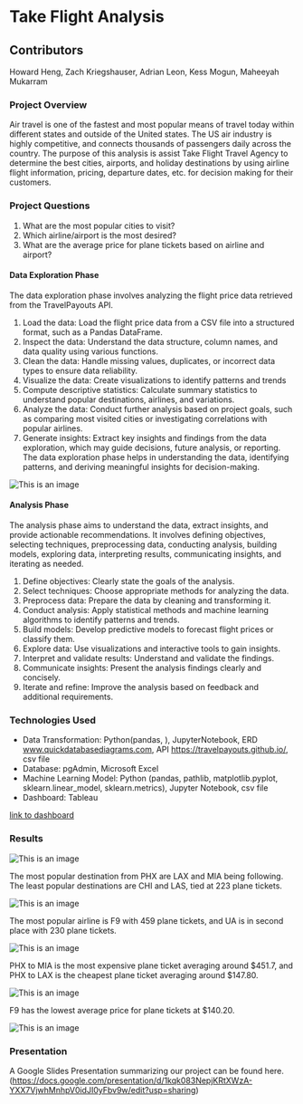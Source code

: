 # Take Flight Analysis
## Contributors
Howard Heng, Zach Kriegshauser, Adrian Leon, Kess Mogun, Maheeyah Mukarram

### Project Overview
Air travel is one of the fastest and most popular means of travel today within different states and outside of the United states. The US air industry is highly competitive, and connects thousands of passengers daily across the country. The purpose of this analysis is assist Take Flight Travel Agency to determine the best cities, airports, and holiday destinations by using airline flight information, pricing, departure dates, etc. for decision making for their customers.

 ### Project Questions
1. What are the most popular cities to visit?
2. Which airline/airport is the most desired?
3. What are the average price for plane tickets based on airline and airport?

#### Data Exploration Phase 
The data exploration phase involves analyzing the flight price data retrieved from the TravelPayouts API. 
1. Load the data: Load the flight price data from a CSV file into a structured format, such as a Pandas DataFrame.
2. Inspect the data: Understand the data structure, column names, and data quality using various functions.
3. Clean the data: Handle missing values, duplicates, or incorrect data types to ensure data reliability.
4. Visualize the data: Create visualizations to identify patterns and trends
5. Compute descriptive statistics: Calculate summary statistics to understand popular destinations, airlines, and variations.
6. Analyze the data: Conduct further analysis based on project goals, such as comparing most visited cities or investigating correlations with popular airlines.
7. Generate insights: Extract key insights and findings from the data exploration, which may guide decisions, future analysis, or reporting.
The data exploration phase helps in understanding the data, identifying patterns, and deriving meaningful insights for decision-making.


![This is an image](https://github.com/maheeyah/Group3/blob/main/QuickDBD-export%20(1).png)

#### Analysis Phase 
The analysis phase aims to understand the data, extract insights, and provide actionable recommendations. It involves defining objectives, selecting techniques, preprocessing data, conducting analysis, building models, exploring data, interpreting results, communicating insights, and iterating as needed.
1. Define objectives: Clearly state the goals of the analysis.
2. Select techniques: Choose appropriate methods for analyzing the data.
3. Preprocess data: Prepare the data by cleaning and transforming it.
4. Conduct analysis: Apply statistical methods and machine learning algorithms to identify patterns and trends.
5. Build models: Develop predictive models to forecast flight prices or classify them.
6. Explore data: Use visualizations and interactive tools to gain insights.
7. Interpret and validate results: Understand and validate the findings.
8. Communicate insights: Present the analysis findings clearly and concisely.
9. Iterate and refine: Improve the analysis based on feedback and additional requirements.

### Technologies Used
  *  Data Transformation: Python(pandas, ), JupyterNotebook, ERD www.quickdatabasediagrams.com, API https://travelpayouts.github.io/, csv file
  *  Database: pgAdmin, Microsoft Excel
  *  Machine Learning Model: Python (pandas, pathlib, matplotlib.pyplot, sklearn.linear_model, sklearn.metrics), Jupyter Notebook, csv file
  *  Dashboard: Tableau
 
[link to dashboard](https://public.tableau.com/app/profile/maheeyah.mukarram/viz/Group3FinalProjectPresentation1/GroupPresentation?publish=yes)

### Results
![This is an image](https://github.com/maheeyah/Group3/blob/Maheeyah/MostPopularAirline.png)

The most popular destination from PHX are LAX and MIA being following. The least popular destinations are CHI and LAS, tied at 223 plane tickets. 

![This is an image](https://github.com/maheeyah/Group3/blob/Maheeyah/MostPopularDestinations.png)

The most popular airline is F9 with 459 plane tickets, and UA is in second place with 230 plane tickets. 

![This is an image](https://github.com/maheeyah/Group3/blob/Maheeyah/AveragePricebasedonDestination.png)

PHX to MIA is the most expensive plane ticket averaging around $451.7, and PHX to LAX is the cheapest plane ticket averaging around $147.80. 

![This is an image](https://github.com/maheeyah/Group3/blob/Maheeyah/AveragePricebasedonAirline.png)

F9 has the lowest average price for plane tickets at $140.20.

![This is an image](https://github.com/maheeyah/Group3/blob/Maheeyah/NumberofFlightsbasedoffofMonth.png)

### Presentation
A Google Slides Presentation summarizing our project can be found here. (https://docs.google.com/presentation/d/1kqk083NepjKRtXWzA-YXX7VjwhMnhpV0idJI0yFbv9w/edit?usp=sharing)
